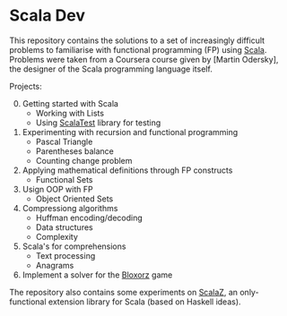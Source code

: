 # Scala Dev

This repository contains the solutions to a set of increasingly difficult problems to familiarise with functional programming (FP) using [Scala](http://www.scala-lang.org/). Problems were taken from a Coursera course given by [Martin Odersky], the designer of the Scala programming language itself.

Projects:

0. Getting started with Scala
    * Working with Lists
    * Using [ScalaTest](http://www.scalatest.org/) library for testing
1. Experimenting with recursion and functional programming
    * Pascal Triangle
    * Parentheses balance
    * Counting change problem
2. Applying mathematical definitions through FP constructs
    * Functional Sets
3. Usign OOP with FP
    * Object Oriented Sets
4. Compressiong algorithms
    * Huffman encoding/decoding
    * Data structures
    * Complexity
5. Scala's for comprehensions
    * Text processing
    * Anagrams
6. Implement a solver for the [Bloxorz](http://www.miniclip.com/games/bloxorz/en/) game

The repository also contains some experiments on [ScalaZ](http://scalaz.github.io/scalaz), an only-functional extension library for Scala (based on Haskell ideas).
